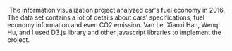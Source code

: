 ​        The information visualization project analyzed 
car's fuel economy in 2016. The data set contains a lot 
of details about cars' specifications, fuel economy 
information and even CO2 emission. Van Le, Xiaoxi Han, 
Wenqi Hu, and I used D3.js library and other javascript
 libraries to implement the project. 